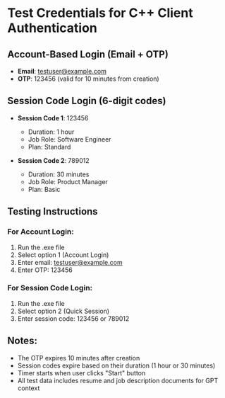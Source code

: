 
# Test Credentials for C++ Client Authentication

## Account-Based Login (Email + OTP)
- **Email**: testuser@example.com
- **OTP**: 123456 (valid for 10 minutes from creation)

## Session Code Login (6-digit codes)
- **Session Code 1**: 123456
  - Duration: 1 hour
  - Job Role: Software Engineer
  - Plan: Standard

- **Session Code 2**: 789012
  - Duration: 30 minutes  
  - Job Role: Product Manager
  - Plan: Basic

## Testing Instructions

### For Account Login:
1. Run the .exe file
2. Select option 1 (Account Login)
3. Enter email: testuser@example.com
4. Enter OTP: 123456

### For Session Code Login:
1. Run the .exe file
2. Select option 2 (Quick Session)
3. Enter session code: 123456 or 789012

## Notes:
- The OTP expires 10 minutes after creation
- Session codes expire based on their duration (1 hour or 30 minutes)
- Timer starts when user clicks "Start" button
- All test data includes resume and job description documents for GPT context

